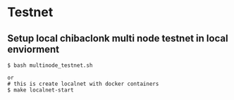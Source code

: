 # Testnet

## Setup local chibaclonk multi node testnet in local enviorment 

```shell
$ bash multinode_testnet.sh 

or 
# this is create localnet with docker containers
$ make localnet-start 
```

